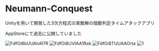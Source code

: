 # Neumann-Conquest
Unityを用いて開発した3次方程式の実数解の個数判定タイムアタックアプリ

AppStoreにて過去に公開していました

![FdfOi8bUUAIoR7R](https://user-images.githubusercontent.com/89962792/192135062-93414c8a-7a9c-496f-82e7-9c49f985964e.jpg)
![FdfOi8UVIAA1Rxk](https://user-images.githubusercontent.com/89962792/192135072-af54d2a5-82c4-42d0-aaf1-f9298dc11188.jpg)
![FdfOi8TUUAAOrta](https://user-images.githubusercontent.com/89962792/192135068-bc652b51-4c20-40da-98eb-6e9a4fbe8452.jpg)
![1](https://user-images.githubusercontent.com/89962792/192135031-e210f778-1498-4c68-8b2f-57be9a4fc46c.jpg) 
